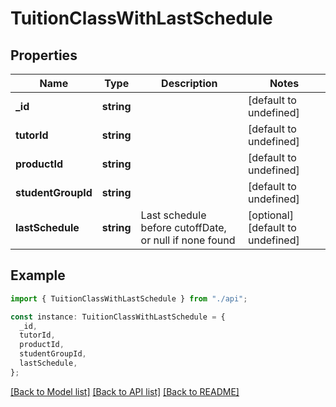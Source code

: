 # TuitionClassWithLastSchedule

## Properties

| Name               | Type       | Description                                            | Notes                             |
| ------------------ | ---------- | ------------------------------------------------------ | --------------------------------- |
| **\_id**           | **string** |                                                        | [default to undefined]            |
| **tutorId**        | **string** |                                                        | [default to undefined]            |
| **productId**      | **string** |                                                        | [default to undefined]            |
| **studentGroupId** | **string** |                                                        | [default to undefined]            |
| **lastSchedule**   | **string** | Last schedule before cutoffDate, or null if none found | [optional] [default to undefined] |

## Example

```typescript
import { TuitionClassWithLastSchedule } from "./api";

const instance: TuitionClassWithLastSchedule = {
  _id,
  tutorId,
  productId,
  studentGroupId,
  lastSchedule,
};
```

[[Back to Model list]](../README.md#documentation-for-models) [[Back to API list]](../README.md#documentation-for-api-endpoints) [[Back to README]](../README.md)
